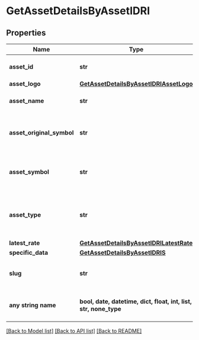 # GetAssetDetailsByAssetIDRI


## Properties
Name | Type | Description | Notes
------------ | ------------- | ------------- | -------------
**asset_id** | **str** | Defines the unique ID of the specific asset. | 
**asset_logo** | [**GetAssetDetailsByAssetIDRIAssetLogo**](GetAssetDetailsByAssetIDRIAssetLogo.md) |  | 
**asset_name** | **str** | Specifies the name of the asset in question. | 
**asset_original_symbol** | **str** | Specifies the asset&#39;s original symbol as introduced by its founders. | 
**asset_symbol** | **str** | Specifies the asset&#39;s unique symbol in the Crypto APIs listings. | 
**asset_type** | **str** | Defines the type of the supported asset. This could be either \&quot;crypto\&quot; or \&quot;fiat\&quot;. | 
**latest_rate** | [**GetAssetDetailsByAssetIDRILatestRate**](GetAssetDetailsByAssetIDRILatestRate.md) |  | 
**specific_data** | [**GetAssetDetailsByAssetIDRIS**](GetAssetDetailsByAssetIDRIS.md) |  | 
**slug** | **str** | Represents the asset&#x60;s unique slug string in Crypto APIs listings. | [optional] 
**any string name** | **bool, date, datetime, dict, float, int, list, str, none_type** | any string name can be used but the value must be the correct type | [optional]

[[Back to Model list]](../README.md#documentation-for-models) [[Back to API list]](../README.md#documentation-for-api-endpoints) [[Back to README]](../README.md)


